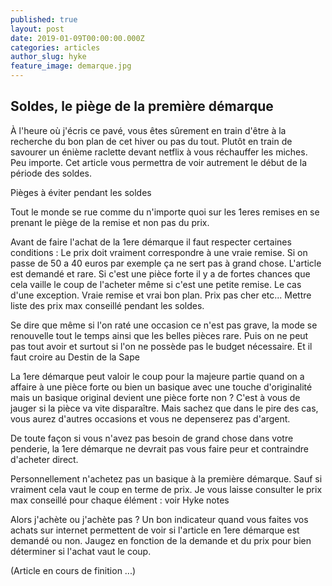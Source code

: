 ```yaml
---
published: true
layout: post
date: 2019-01-09T00:00:00.000Z
categories: articles
author_slug: hyke
feature_image: demarque.jpg
---
```

## Soldes, le piège de la première démarque

À l'heure où j'écris ce pavé, vous êtes sûrement en train d'être à la recherche du bon plan de cet hiver ou pas du tout. Plutôt en train de savourer un énième raclette devant netflix à vous réchauffer les miches. Peu importe. Cet article vous permettra de voir autrement le début de la période des soldes.


Pièges à éviter pendant les soldes

Tout le monde se rue comme du n'importe quoi sur les 1eres remises en se prenant le piège de la remise et non pas du prix.

Avant de faire l'achat de la 1ere démarque il faut respecter certaines conditions :
Le prix doit vraiment correspondre à une vraie remise. Si on passe de 50 a 40 euros par exemple ça ne sert pas à grand chose.
L'article est demandé et rare. Si c'est une pièce forte il y a de fortes chances que cela vaille le coup de l'acheter même si c'est une petite remise.
Le cas d'une exception. Vraie remise et vrai bon plan. Prix pas cher etc...
Mettre liste des prix max conseillé pendant les soldes.

Se dire que même si l'on raté une occasion ce n'est pas grave, la mode se renouvelle tout le temps ainsi que les belles pièces rare. Puis on ne peut pas tout avoir et surtout si l'on ne possède pas le budget nécessaire. Et il faut croire au Destin de la Sape

La 1ere démarque peut valoir le coup pour la majeure partie quand on a affaire à une pièce forte ou bien un basique avec une touche d'originalité mais un basique original devient une pièce forte non ? C'est à vous de jauger si la pièce va vite disparaître. Mais sachez que dans le pire des cas, vous aurez d'autres occasions et vous ne depenserez pas d'argent. 

De toute façon si vous n'avez pas besoin de grand chose dans votre penderie, la 1ere démarque ne devrait pas vous faire peur et contraindre d'acheter direct.

Personnellement n'achetez pas un basique à la première démarque. Sauf si vraiment cela vaut le coup en terme de prix. Je vous laisse consulter le prix max conseillé pour chaque élément : voir Hyke notes

Alors j'achète ou j'achète pas ? Un bon indicateur quand vous faites vos achats sur internet permettent de voir si l'article en 1ere démarque est demandé ou non. Jaugez en fonction de la demande et du prix pour bien déterminer si l'achat vaut le coup.

(Article en cours de finition ...)
